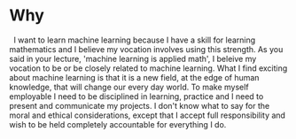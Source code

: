 # Why

&nbsp; I want to learn machine learning because I have a skill for learning mathematics and I believe my vocation involves using this strength.
As you said in your lecture, 'machine learning is applied math', I beleive my vocation to be or be closely related to machine learning.
What I find exciting about machine learning is that it is a new field, at the edge of human knowledge, that will change our every day world.
To make myself employable I need to be disciplined in learning, practice and I need to present and communicate my projects.
I don't know what to say for the moral and ethical considerations, except that I accept full responsibility and wish to be held completely accountable for everything I do.
